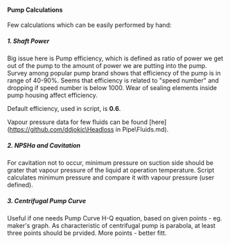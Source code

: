 <h4>Pump Calculations</h4>

Few calculations which can be easily performed by hand:</p>

<h5>1. Shaft Power</h5>

Big issue here is Pump efficiency, which is defined as ratio of power we get out of the pump to the amount of power we are putting into the pump. Survey among popular pump brand shows that efficiency of the pump is in range of 40-90%. Seems that efficiency is related to "speed number" and dropping if speed number is below 1000. Wear of sealing elements inside pump housing affect efficiency.</p>
Default efficiency, used in script, is **0.6**.</p>
Vapour pressure data for few fluids can be found [here](https://github.com/ddjokic\Headloss in Pipe\Fluids.md).

<h5>2. NPSHa and Cavitation</h5>

For cavitation not to occur, minimum pressure on suction side should be grater that vapour pressure of the liquid at operation temperature. Script calculates minimum pressure and compare it with vapour pressure (user defined).</p>

<h5>3. Centrifugal Pump Curve</h5>

Useful if one needs Pump Curve H-Q equation, based on given points - eg. maker's graph. As characteristic of centrifugal pump is parabola, at least three points should be prvided. More points - better fitt.
